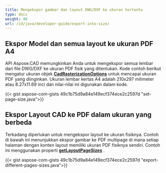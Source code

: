 ```yaml
---
title: Mengekspor gambar dan layout DWG/DXF ke ukuran tertentu
type: docs
weight: 40
url: /id/java/developer-guide/export-into-size/
---
```


## **Ekspor Model dan semua layout ke ukuran PDF A4**

API Aspose.CAD memungkinkan Anda untuk mengekspor semua lembar dari file DWG/DXF ke ukuran PDF fisik yang ditentukan. 
Kode contoh berikut mengatur ukuran objek [**CadRasterizationOptions**](https://reference.aspose.com/cad/java/com.aspose.cad.imageoptions/CadRasterizationOptions/) untuk mencapai ukuran PDF yang diinginkan. 
Ukuran lembar kertas A4 adalah 210x297 milimeter atau 8.27x11.69 inci dan nilai-nilai ini digunakan dalam kode.

{{< gist aspose-com-gists 49c1b75d9a84e149ecf374ece2c2597d "set-page-size.java">}}

## **Ekspor Layout CAD ke PDF dalam ukuran yang berbeda**

Terkadang diperlukan untuk mengekspor layout ke ukuran fisiknya. Contoh di bawah ini menunjukkan ekspor gambar ke PDF multipage di mana setiap halaman dengan konten layout memiliki ukuran PDF fisiknya sendiri. Contoh ini menggunakan properti [**getLayoutPageSizes**](https://reference.aspose.com/cad/java/com.aspose.cad.imageoptions/VectorRasterizationOptions#getLayoutPageSizes--) .

{{< gist aspose-com-gists 49c1b75d9a84e149ecf374ece2c2597d "export-different-pages-sizes.java">}}
